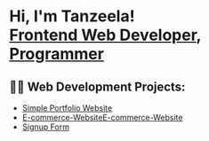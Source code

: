 <h1>Hi, I'm Tanzeela! <br/><a href="https://github.com/Tanzeela-Komal">Frontend Web Developer</a>, <a href="https://github.com/Tanzeela-Komal/">Programmer</a> </h1>

<h2>👨‍💻 Web Development Projects:</h2>

  - [Simple Portfolio Website](https://github.com/Tanzeela-Komal/website)
  - [E-commerce-WebsiteE-commerce-Website](https://github.com/Tanzeela-Komal/E-commerce-Website)
  - [Signup Form](https://github.com/Tanzeela-Komal/Signup-Form) 






<!--
**joshmadakor1/joshmadakor1** is a ✨ _special_ ✨ repository because its `README.md` (this file) appears on your GitHub profile.

Here are some ideas to get you started:

- 🔭 I’m currently working on ...
- 🌱 I’m currently learning ...
- 👯 I’m looking to collaborate on ...
- 🤔 I’m looking for help with ...
- 💬 Ask me about ...
- 📫 How to reach me: ...
- 😄 Pronouns: ...
- ⚡ Fun fact: ...
